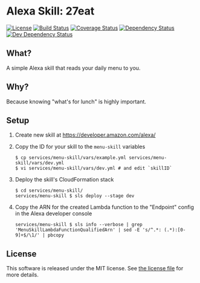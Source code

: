 # Alexa Skill: 27eat

[![License](https://img.shields.io/github/license/onebytegone/alexa-27eat.svg)](./LICENSE)
[![Build Status](https://travis-ci.com/onebytegone/alexa-27eat.svg?branch=master)](https://travis-ci.com/onebytegone/alexa-27eat)
[![Coverage Status](https://coveralls.io/repos/github/onebytegone/alexa-27eat/badge.svg?branch=master)](https://coveralls.io/github/onebytegone/alexa-27eat?branch=master)
[![Dependency Status](https://david-dm.org/onebytegone/alexa-27eat.svg)](https://david-dm.org/onebytegone/alexa-27eat)
[![Dev Dependency Status](https://david-dm.org/onebytegone/alexa-27eat/dev-status.svg)](https://david-dm.org/onebytegone/alexa-27eat#info=devDependencies&view=table)

## What?

A simple Alexa skill that reads your daily menu to you.

## Why?

Because knowing "what's for lunch" is highly important.

## Setup

1. Create new skill at https://developer.amazon.com/alexa/
2. Copy the ID for your skill to the `menu-skill` variables

    ```
    $ cp services/menu-skill/vars/example.yml services/menu-skill/vars/dev.yml
    $ vi services/menu-skill/vars/dev.yml # and edit `skillID`
    ```

3. Deploy the skill's CloudFormation stack

   ```
   $ cd services/menu-skill/
   services/menu-skill $ sls deploy --stage dev
   ```

3. Copy the ARN for the created Lambda function to the "Endpoint" config in the Alexa developer console

   ```
   services/menu-skill $ sls info --verbose | grep 'MenuSkillLambdaFunctionQualifiedArn' | sed -E 's/^.*: (.*):[0-9]+$/\1/' | pbcopy
   ```

## License

This software is released under the MIT license. See [the license
file](LICENSE) for more details.


